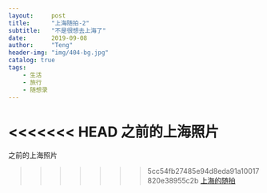 ```yaml
---
layout:     post
title:      "上海随拍-2"
subtitle:   "不是很想去上海了"
date:       2019-09-08
author:     "Teng"
header-img: "img/404-bg.jpg"
catalog: true
tags:
    - 生活
    - 旅行
    - 随想录
---
```

<<<<<<< HEAD
之前的上海照片
=======

之前的上海照片

>>>>>>> 5cc54fb27485e94d8eda91a10017820e38955c2b
[上海的随拍](https://notes.tengblog.com/2019/02/23/%E4%B8%8A%E6%B5%B7%E5%87%BA%E6%B5%B702/)
